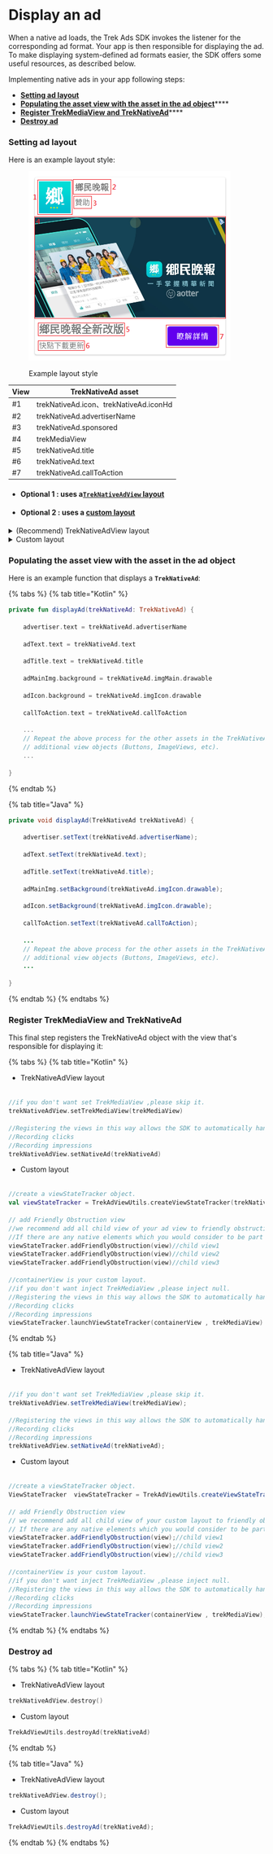 # Display an ad

When a native ad loads, the Trek Ads SDK invokes the listener for the corresponding ad format. Your app is then responsible for displaying the ad. To make displaying system-defined ad formats easier, the SDK offers some useful resources, as described below.

Implementing native ads in your app following steps:

* ****[**Setting ad layout**](display-an-ad.md#setting-ad-layout)****
* [**Populating the asset view with the asset in the ad object**](display-an-ad.md#populating-the-asset-view-with-the-asset-in-the-ad-object)****
* [**Register TrekMediaView and TrekNativeAd**](display-an-ad.md#register-trekmediaview-and-treknativead)****
* ****[**Destroy ad**](display-an-ad.md#destroy-ad)****

### **Setting ad layout**

Here is an example layout style:

<figure><img src="../../../../.gitbook/assets/example.png" alt=""><figcaption><p>Example layout style</p></figcaption></figure>

| View | TrekNativeAd asset                    |
| ---- | ------------------------------------- |
| #1   | trekNativeAd.icon、trekNativeAd.iconHd |
| #2   | trekNativeAd.advertiserName           |
| #3   | trekNativeAd.sponsored                |
| #4   | trekMediaView                         |
| #5   | trekNativeAd.title                    |
| #6   | trekNativeAd.text                     |
| #7   | trekNativeAd.callToAction             |

* #### Optional 1 :  uses a[**`TrekNativeAdView`** layout](display-an-ad.md#recommend-treknativeadview-layout)
* #### **O**ptional 2 : uses a [custom layout](display-an-ad.md#custom-layout)

<details>

<summary><a href="display-an-ad.md#treknativeadview-class"> </a>(Recommend) TrekNativeAdView layout </summary>

```xml
<com.aotter.net.trek.ads.TrekNativeAdView
    xmlns:android="http://schemas.android.com/apk/res/android"
    xmlns:app="http://schemas.android.com/apk/res-auto"
    android:id="@+id/trekNativeAdView"
    android:layout_width="match_parent"
    android:layout_height="wrap_content">

    <TextView
        android:id="@+id/advertiser"/>
        
    <TextView
        android:id="@+id/adTitle"/>

    <TextView
        android:id="@+id/adText"/>

    <ImageView
        android:id="@+id/adMainImg" />
        
    <ImageView
        android:id="@+id/adIcon" />
        
  // Other assets such as sponsor or media view, call to action, etc follow.

</com.aotter.net.trek.ads.TrekNativeAdView>
```

</details>

<details>

<summary>Custom layout</summary>

```xml
<androidx.constraintlayout.widget.ConstraintLayout
    xmlns:android="http://schemas.android.com/apk/res/android"
    xmlns:app="http://schemas.android.com/apk/res-auto"
    android:id="@+id/trekNativeAdView"
    android:layout_width="match_parent"
    android:layout_height="wrap_content">

    <TextView
        android:id="@+id/advertiser"/>
        
    <TextView
        android:id="@+id/adTitle"/>

    <TextView
        android:id="@+id/adText"/>

    <ImageView
        android:id="@+id/adMainImg" />
        
    <ImageView
        android:id="@+id/adIcon" />
        
  // Other assets such as sponsor or media view, call to action, etc follow.

</androidx.constraintlayout.widget.ConstraintLayout>
```

</details>

### **Populating the asset view with the asset in the ad object**

Here is an example function that displays a **`TrekNativeAd`**:

{% tabs %}
{% tab title="Kotlin" %}
```kotlin
private fun displayAd(trekNativeAd: TrekNativeAd) {

    advertiser.text = trekNativeAd.advertiserName

    adText.text = trekNativeAd.text

    adTitle.text = trekNativeAd.title
    
    adMainImg.background = trekNativeAd.imgMain.drawable
    
    adIcon.background = trekNativeAd.imgIcon.drawable
    
    callToAction.text = trekNativeAd.callToAction

    ...
    // Repeat the above process for the other assets in the TrekNativeAd using
    // additional view objects (Buttons, ImageViews, etc).
    ...

}
```
{% endtab %}

{% tab title="Java" %}
```java
private void displayAd(TrekNativeAd trekNativeAd) {

    advertiser.setText(trekNativeAd.advertiserName);

    adText.setText(trekNativeAd.text);

    adTitle.setText(trekNativeAd.title);
    
    adMainImg.setBackground(trekNativeAd.imgIcon.drawable);
    
    adIcon.setBackground(trekNativeAd.imgIcon.drawable);
    
    callToAction.setText(trekNativeAd.callToAction);
    
    ...
    // Repeat the above process for the other assets in the TrekNativeAd using
    // additional view objects (Buttons, ImageViews, etc).
    ...

}
```
{% endtab %}
{% endtabs %}

### Register TrekMediaView and TrekNativeAd

This final step registers the TrekNativeAd object with the view that's responsible for displaying it:

{% tabs %}
{% tab title="Kotlin" %}
* TrekNativeAdView layout

```kotlin

//if you don't want set TrekMediaView ,please skip it.
trekNativeAdView.setTrekMediaView(trekMediaView)

//Registering the views in this way allows the SDK to automatically handle tasks such as:
//Recording clicks
//Recording impressions
trekNativeAdView.setNativeAd(trekNativeAd)

```

* Custom layout

```kotlin

//create a viewStateTracker object.
val viewStateTracker = TrekAdViewUtils.createViewStateTracker(trekNativeAd)

// add Friendly Obstruction view
//we recommend add all child view of your ad view to friendly obstruction method,it can increase impression rate.
//If there are any native elements which you would consider to be part of the ad, such as a close button, some logo text, or another decoration, you should register them as friendly obstructions to prevent them from counting towards coverage of the ad. This applies to any ancestor or peer views in the view hierarchy (all sub-views of the adView will be automatically treated as part of the ad)
viewStateTracker.addFriendlyObstruction(view)//child view1
viewStateTracker.addFriendlyObstruction(view)//child view2
viewStateTracker.addFriendlyObstruction(view)//child view3

//containerView is your custom layout.
//if you don't want inject TrekMediaView ,please inject null.
//Registering the views in this way allows the SDK to automatically handle tasks such as:
//Recording clicks
//Recording impressions
viewStateTracker.launchViewStateTracker(containerView , trekMediaView)
```
{% endtab %}

{% tab title="Java" %}
* TrekNativeAdView layout

```java

//if you don't want set TrekMediaView ,please skip it.
trekNativeAdView.setTrekMediaView(trekMediaView);

//Registering the views in this way allows the SDK to automatically handle tasks such as:
//Recording clicks
//Recording impressions
trekNativeAdView.setNativeAd(trekNativeAd);

```

* Custom layout

```java

//create a viewStateTracker object.
ViewStateTracker  viewStateTracker = TrekAdViewUtils.createViewStateTracker(trekNativeAd);

// add Friendly Obstruction view
// we recommend add all child view of your custom layout to friendly obstruction method,it can increase impression rate.
// If there are any native elements which you would consider to be part of the ad, such as a close button, some logo text, or another decoration, you should register them as friendly obstructions to prevent them from counting towards coverage of the ad. This applies to any ancestor or peer views in the view hierarchy (all sub-views of the adView will be automatically treated as part of the ad)
viewStateTracker.addFriendlyObstruction(view);//child view1
viewStateTracker.addFriendlyObstruction(view);//child view2
viewStateTracker.addFriendlyObstruction(view);//child view3

//containerView is your custom layout.
//if you don't want inject TrekMediaView ,please inject null.
//Registering the views in this way allows the SDK to automatically handle tasks such as:
//Recording clicks
//Recording impressions
viewStateTracker.launchViewStateTracker(containerView , trekMediaView);
```
{% endtab %}
{% endtabs %}

### Destroy ad

{% tabs %}
{% tab title="Kotlin" %}
* TrekNativeAdView layout

```kotlin
trekNativeAdView.destroy()
```

* Custom layout

```kotlin
TrekAdViewUtils.destroyAd(trekNativeAd)
```
{% endtab %}

{% tab title="Java" %}
* TrekNativeAdView layout

```java
trekNativeAdView.destroy();
```

* Custom layout

```java
TrekAdViewUtils.destroyAd(trekNativeAd);
```
{% endtab %}
{% endtabs %}
